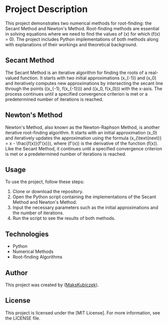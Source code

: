 # Project Description

This project demonstrates two numerical methods for root-finding: the Secant Method and Newton's Method. Root-finding methods are essential in solving equations where we need to find the values of \(x\) for which \(f(x) = 0\). The project includes Python implementations of both methods along with explanations of their workings and theoretical background.

## Secant Method

The Secant Method is an iterative algorithm for finding the roots of a real-valued function. It starts with two initial approximations \(x_{-1}\) and \(x_0\) and iteratively computes new approximations by intersecting the secant line through the points \((x_{-1}, f(x_{-1}))\) and \((x_0, f(x_0))\) with the x-axis. The process continues until a specified convergence criterion is met or a predetermined number of iterations is reached.

## Newton's Method

Newton's Method, also known as the Newton-Raphson Method, is another iterative root-finding algorithm. It starts with an initial approximation \(x_0\) and iteratively updates the approximation using the formula \(x_{\text{next}} = x - \frac{f(x)}{f'(x)}\), where \(f'(x)\) is the derivative of the function \(f(x)\). Like the Secant Method, it continues until a specified convergence criterion is met or a predetermined number of iterations is reached.

## Usage

To use the project, follow these steps:

1. Clone or download the repository.
2. Open the Python script containing the implementations of the Secant Method and Newton's Method.
3. Input the necessary parameters such as the initial approximations and the number of iterations.
4. Run the script to see the results of both methods.

## Technologies

- Python
- Numerical Methods
- Root-finding Algorithms

## Author

This project was created by ([MaksKubiczek](https://github.com/MaksKubiczek)).

## License

This project is licensed under the [MIT License]. For more information, see the LICENSE file.
